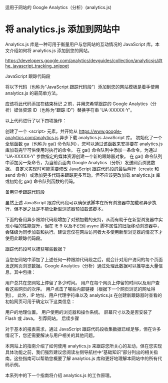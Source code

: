 <!--
这是针对此媒体资源的 Universal Analytics 跟踪代码。
要充分发挥 Universal Analytics 为此媒体资源带来的优势，请将此代码复制并粘贴到您要跟踪的每个网页中。
-->

<!--old Google Analytics -->
<script>
(function(i,s,o,g,r,a,m){i['GoogleAnalyticsObject']=r;i[r]=i[r]||function(){
(i[r].q=i[r].q||[]).push(arguments)},i[r].l=1*new Date();a=s.createElement(o),
m=s.getElementsByTagName(o)[0];a.async=1;a.src=g;m.parentNode.insertBefore(a,m)
})(window,document,'script','//www.google-analytics.com/analytics.js','ga');

ga('create', 'UA-68591543-1', 'auto');
ga('send', 'pageview');
</script>
<!-- End Google Analytics -->

<!--new Google Analytics -->
<script>
window.ga=window.ga||function(){(ga.q=ga.q||[]).push(arguments)};ga.l=+new Date;
ga('create', 'UA-68591543-1', 'auto');
ga('send', 'pageview');
</script>
<script async src='//www.google-analytics.com/analytics.js'></script>
<!-- End Google Analytics -->



适用于网站的 Google Analytics（分析）(analytics.js)

# 将 analytics.js 添加到网站中

Analytics.js 库是一种可用于衡量用户与您网站的互动情况的 JavaScript 库。本文介绍如何将 analytics.js 添加到您的网站。


https://developers.google.com/analytics/devguides/collection/analyticsjs/#the_javascript_tracking_snippet


JavaScript 跟踪代码段

将以下代码（也称为“JavaScript 跟踪代码段”）添加到您的网站模板是着手使用 analytics.js 的最简单方法。

应该将此代码添加在结束标记 </head> 之前，并用您希望跟踪的 Google Analytics（分析）媒体资源 ID（也称为“跟踪 ID”）替换字符串 'UA-XXXXX-Y'。

<!-- Google Analytics -->
<script>
(function(i,s,o,g,r,a,m){i['GoogleAnalyticsObject']=r;i[r]=i[r]||function(){
(i[r].q=i[r].q||[]).push(arguments)},i[r].l=1*new Date();a=s.createElement(o),
m=s.getElementsByTagName(o)[0];a.async=1;a.src=g;m.parentNode.insertBefore(a,m)
})(window,document,'script','//www.google-analytics.com/analytics.js','ga');

ga('create', 'UA-XXXXX-Y', 'auto');
ga('send', 'pageview');
</script>
<!-- End Google Analytics -->

以上代码进行了以下四项操作：

创建了一个 &lt;script&gt; 元素，并开始从 https://www.google-analytics.com/analytics.js 异步下载 analytics.js JavaScript 库。
初始化了一个全局函数 ga（也称为 ga() 命令队列），您可以通过该函数来安排要在 analytics.js 库加载完毕可供使用时执行的命令。
在 ga() 命令队列中添加一条命令，为通过 'UA-XXXXX-Y' 参数指定的媒体资源创建一个新的跟踪器对象。
在 ga() 命令队列中添加另一条命令，为当前页面向 Google Analytics（分析）发送网页浏览数据。
自定义实现时可能需要修改 JavaScript 跟踪代码段的最后两行（create 和 send 命令）或添加更多代码来跟踪更多互动。但不应该更改加载 analytics.js 库或初始化 ga() 命令队列函数的代码。

备用异步跟踪代码段

虽然上述 JavaScript 跟踪代码段可以确保该脚本在所有浏览器中加载和异步执行，但不足之处是不能让新型浏览器预加载该脚本。

下面的备用异步跟踪代码段增加了对预加载的支持，从而有助于在新型浏览器中实现小幅的性能提升，但在 IE 9 以及不识别 async 脚本属性的旧版移动浏览器中，会降级为同步加载和执行。建议您仅在网站访问者大多使用新型浏览器的情况下才使用此跟踪代码段。

<!-- Google Analytics -->
<script>
window.ga=window.ga||function(){(ga.q=ga.q||[]).push(arguments)};ga.l=+new Date;
ga('create', 'UA-XXXXX-Y', 'auto');
ga('send', 'pageview');
</script>
<script async src='//www.google-analytics.com/analytics.js'></script>
<!-- End Google Analytics -->


跟踪代码段可以捕获哪些数据？

当您在网站中添加了上述任何一种跟踪代码段之后，就会针对用户访问的每个页面发送网页浏览数据。Google Analytics（分析）通过处理此数据可以推导出大量信息，其中包括：

用户总共在您网站上停留了多少时间。
用户在每个网页上停留的时间以及用户查看这些网页的次序。
用户点击了哪些内部链接（根据下一个网页浏览的网址得到）。
此外，IP 地址、用户代理字符串以及 analytics.js 在创建新跟踪器时查看的初始网页可用于确定以下这类信息：

用户的地理位置。
用户使用的浏览器和操作系统。
屏幕尺寸以及是否安装了 Flash 或 Java。
引荐网站。
后续步骤

对于基本的报表需求，通过 JavaScript 跟踪代码段收集数据已经足够，但在许多情况下，您还需要解决与用户相关的其他问题。

本网站上的指南介绍了如何使用 analytics.js 来跟踪您所关心的互动，但在您实现具体功能之前，我们强烈建议您阅读左侧导航栏中“基础知识”部分列出的相关指南。这些指南可以帮助您概要了解 analytics.js 库和更好地理解本网站中的所有代码示例。

本系列中的下一个指南将介绍 analytics.js 的工作原理。















